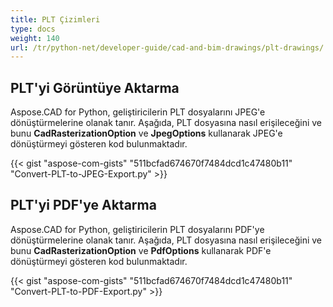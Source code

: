 ```yaml
---
title: PLT Çizimleri
type: docs
weight: 140
url: /tr/python-net/developer-guide/cad-and-bim-drawings/plt-drawings/
---
```


## **PLT'yi Görüntüye Aktarma**

Aspose.CAD for Python, geliştiricilerin PLT dosyalarını JPEG'e dönüştürmelerine olanak tanır. Aşağıda, PLT dosyasına nasıl erişileceğini ve bunu **CadRasterizationOption** ve **JpegOptions** kullanarak JPEG'e dönüştürmeyi gösteren kod bulunmaktadır.

{{< gist "aspose-com-gists" "511bcfad674670f7484dcd1c47480b11" "Convert-PLT-to-JPEG-Export.py" >}}

## **PLT'yi PDF'ye Aktarma**

Aspose.CAD for Python, geliştiricilerin PLT dosyalarını PDF'ye dönüştürmelerine olanak tanır. Aşağıda, PLT dosyasına nasıl erişileceğini ve bunu **CadRasterizationOption** ve **PdfOptions** kullanarak PDF'e dönüştürmeyi gösteren kod bulunmaktadır.

{{< gist "aspose-com-gists" "511bcfad674670f7484dcd1c47480b11" "Convert-PLT-to-PDF-Export.py" >}}
